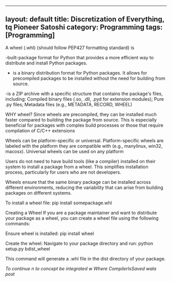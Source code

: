 
---
layout: default
title: Discretization of Everything, tq Pioneer Satoshi
category: Programming
tags: [Programming]
---
A wheel (.whl) {should follow PEP427 formatting standard} is 

-built-package format for Python that provides a more efficient way to distribute and install Python packages.

- is a binary distribution format for Python packages. It allows for precompiled packages to be installed without the need for building from source.

-is a ZIP archive with a specific structure that contains the package's files, including: Compiled binary files (.so, .dll, .pyd for extension modules); Pure .py files; Metadata files (e.g., METADATA, RECORD, WHEEL)

WHY wheel? Since wheels are precompiled, they can be installed much faster compared to building the package from source. This is especially beneficial for packages with complex build processes or those that require compilation of C/C++ extensions

 Wheels can be platform-specific or universal. Platform-specific wheels are labeled with the platform they are compatible with (e.g., manylinux, win32, macosx). Universal wheels can be used on any platform

 Users do not need to have build tools (like a compiler) installed on their system to install a package from a wheel. This simplifies installation process, particularly for users who are not developers.

Wheels ensure that the same binary package can be installed across different environments, reducing the variability that can arise from building packages on different systems.

To install a wheel file:
pip install somepackage.whl

Creating a Wheel
If you are a package maintainer and want to distribute your package as a wheel, you can create a wheel file using the following commands:

Ensure wheel is installed:
pip install wheel   

Create the wheel:
Navigate to your package directory and run:
python setup.py bdist_wheel

This command will generate a .whl file in the dist directory of your package.

_To continue n to concept be integrated w Where CompilerIsSaved wala post_
